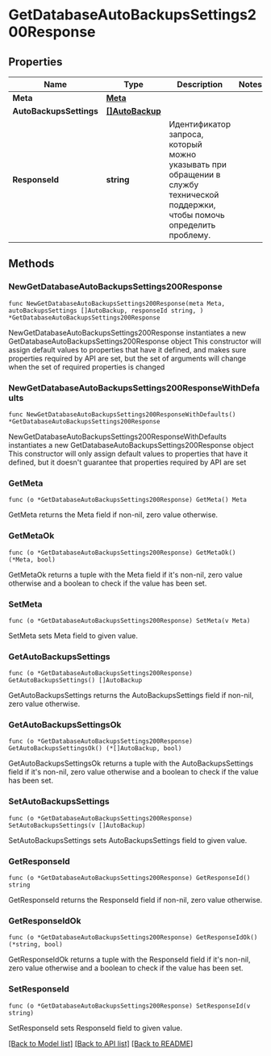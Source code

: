 # GetDatabaseAutoBackupsSettings200Response

## Properties

Name | Type | Description | Notes
------------ | ------------- | ------------- | -------------
**Meta** | [**Meta**](Meta.md) |  | 
**AutoBackupsSettings** | [**[]AutoBackup**](AutoBackup.md) |  | 
**ResponseId** | **string** | Идентификатор запроса, который можно указывать при обращении в службу технической поддержки, чтобы помочь определить проблему. | 

## Methods

### NewGetDatabaseAutoBackupsSettings200Response

`func NewGetDatabaseAutoBackupsSettings200Response(meta Meta, autoBackupsSettings []AutoBackup, responseId string, ) *GetDatabaseAutoBackupsSettings200Response`

NewGetDatabaseAutoBackupsSettings200Response instantiates a new GetDatabaseAutoBackupsSettings200Response object
This constructor will assign default values to properties that have it defined,
and makes sure properties required by API are set, but the set of arguments
will change when the set of required properties is changed

### NewGetDatabaseAutoBackupsSettings200ResponseWithDefaults

`func NewGetDatabaseAutoBackupsSettings200ResponseWithDefaults() *GetDatabaseAutoBackupsSettings200Response`

NewGetDatabaseAutoBackupsSettings200ResponseWithDefaults instantiates a new GetDatabaseAutoBackupsSettings200Response object
This constructor will only assign default values to properties that have it defined,
but it doesn't guarantee that properties required by API are set

### GetMeta

`func (o *GetDatabaseAutoBackupsSettings200Response) GetMeta() Meta`

GetMeta returns the Meta field if non-nil, zero value otherwise.

### GetMetaOk

`func (o *GetDatabaseAutoBackupsSettings200Response) GetMetaOk() (*Meta, bool)`

GetMetaOk returns a tuple with the Meta field if it's non-nil, zero value otherwise
and a boolean to check if the value has been set.

### SetMeta

`func (o *GetDatabaseAutoBackupsSettings200Response) SetMeta(v Meta)`

SetMeta sets Meta field to given value.


### GetAutoBackupsSettings

`func (o *GetDatabaseAutoBackupsSettings200Response) GetAutoBackupsSettings() []AutoBackup`

GetAutoBackupsSettings returns the AutoBackupsSettings field if non-nil, zero value otherwise.

### GetAutoBackupsSettingsOk

`func (o *GetDatabaseAutoBackupsSettings200Response) GetAutoBackupsSettingsOk() (*[]AutoBackup, bool)`

GetAutoBackupsSettingsOk returns a tuple with the AutoBackupsSettings field if it's non-nil, zero value otherwise
and a boolean to check if the value has been set.

### SetAutoBackupsSettings

`func (o *GetDatabaseAutoBackupsSettings200Response) SetAutoBackupsSettings(v []AutoBackup)`

SetAutoBackupsSettings sets AutoBackupsSettings field to given value.


### GetResponseId

`func (o *GetDatabaseAutoBackupsSettings200Response) GetResponseId() string`

GetResponseId returns the ResponseId field if non-nil, zero value otherwise.

### GetResponseIdOk

`func (o *GetDatabaseAutoBackupsSettings200Response) GetResponseIdOk() (*string, bool)`

GetResponseIdOk returns a tuple with the ResponseId field if it's non-nil, zero value otherwise
and a boolean to check if the value has been set.

### SetResponseId

`func (o *GetDatabaseAutoBackupsSettings200Response) SetResponseId(v string)`

SetResponseId sets ResponseId field to given value.



[[Back to Model list]](../README.md#documentation-for-models) [[Back to API list]](../README.md#documentation-for-api-endpoints) [[Back to README]](../README.md)


